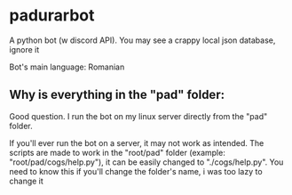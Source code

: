 # padurarbot
A python bot (w discord API). You may see a crappy local json database, ignore it

Bot's main language: Romanian

## Why is everything in the "pad" folder:
Good question. I run the bot on my linux server directly from the "pad" folder.

If you'll ever run the bot on a server, it may not work as intended. The scripts are made to work in the "root/pad" folder (example: "root/pad/cogs/help.py"), it can be easily changed to "./cogs/help.py". You need to know this if you'll change the folder's name, i was too lazy to change it

